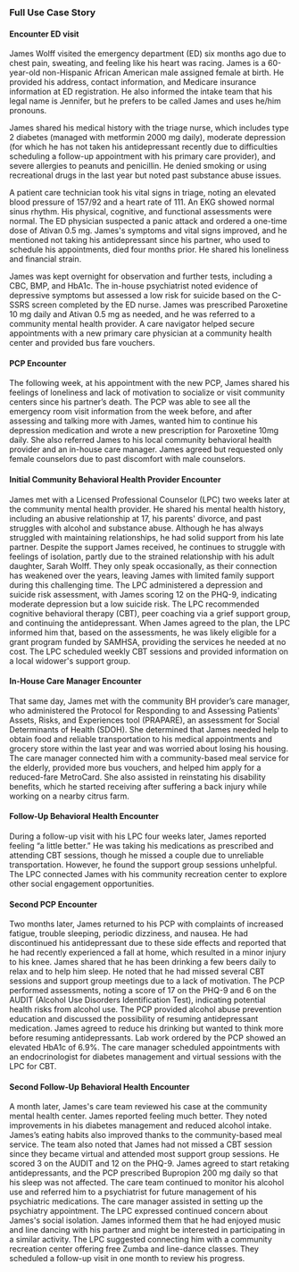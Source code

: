 ### Full Use Case Story 

#### Encounter ED visit

James Wolff visited the emergency department (ED) six months ago due to chest pain, sweating, and feeling like his heart was racing. James is a 60-year-old non-Hispanic African American male assigned female at birth. He provided his address, contact information, and Medicare insurance information at ED registration. He also informed the intake team that his legal name is Jennifer, but he prefers to be called James and uses he/him pronouns. 

James shared his medical history with the triage nurse, which includes type 2 diabetes (managed with metformin 2000 mg daily), moderate depression (for which he has not taken his antidepressant recently due to difficulties scheduling a follow-up appointment with his primary care provider), and severe allergies to peanuts and penicillin. He denied smoking or using recreational drugs in the last year but noted past substance abuse issues. 

A patient care technician took his vital signs in triage, noting an elevated blood pressure of 157/92 and a heart rate of 111. An EKG showed normal sinus rhythm. His physical, cognitive, and functional assessments were normal. The ED physician suspected a panic attack and ordered a one-time dose of Ativan 0.5 mg. James's symptoms and vital signs improved, and he mentioned not taking his antidepressant since his partner, who used to schedule his appointments, died four months prior. He shared his loneliness and financial strain. 

James was kept overnight for observation and further tests, including a CBC, BMP, and HbA1c. The in-house psychiatrist noted evidence of depressive symptoms but assessed a low risk for suicide based on the C-SSRS screen completed by the ED nurse. James was prescribed Paroxetine 10 mg daily and Ativan 0.5 mg as needed, and he was referred to a community mental health provider. A care navigator helped secure appointments with a new primary care physician at a community health center and provided bus fare vouchers. 

#### PCP Encounter

The following week, at his appointment with the new PCP, James shared his feelings of loneliness and lack of motivation to socialize or visit community centers since his partner’s death. The PCP was able to see all the emergency room visit information from the week before, and after assessing and talking more with James, wanted him to continue his depression medication and wrote a new prescription for Paroxetine 10mg daily. She also referred James to his local community behavioral health provider and an in-house care manager. James agreed but requested only female counselors due to past discomfort with male counselors. 

#### Initial Community Behavioral Health Provider Encounter

James met with a Licensed Professional Counselor (LPC) two weeks later at the community mental health provider. He shared his mental health history, including an abusive relationship at 17, his parents' divorce, and past struggles with alcohol and substance abuse. Although he has always struggled with maintaining relationships, he had solid support from his late partner. Despite the support James received, he continues to struggle with feelings of isolation, partly due to the strained relationship with his adult daughter, Sarah Wolff. They only speak occasionally, as their connection has weakened over the years, leaving James with limited family support during this challenging time. The LPC administered a depression and suicide risk assessment, with James scoring 12 on the PHQ-9, indicating moderate depression but a low suicide risk. The LPC recommended cognitive behavioral therapy (CBT), peer coaching via a grief support group, and continuing the antidepressant. When James agreed to the plan, the LPC informed him that, based on the assessments, he was likely eligible for a grant program funded by SAMHSA, providing the services he needed at no cost. The LPC scheduled weekly CBT sessions and provided information on a local widower's support group. 

#### In-House Care Manager Encounter

That same day, James met with the community BH provider’s care manager, who administered the Protocol for Responding to and Assessing Patients' Assets, Risks, and Experiences tool (PRAPARE), an assessment for Social Determinants of Health (SDOH). She determined that James needed help to obtain food and reliable transportation to his medical appointments and grocery store within the last year and was worried about losing his housing. The care manager connected him with a community-based meal service for the elderly, provided more bus vouchers, and helped him apply for a reduced-fare MetroCard. She also assisted in reinstating his disability benefits, which he started receiving after suffering a back injury while working on a nearby citrus farm. 

#### Follow-Up Behavioral Health Encounter

During a follow-up visit with his LPC four weeks later, James reported feeling “a little better.” He was taking his medications as prescribed and attending CBT sessions, though he missed a couple due to unreliable transportation. However, he found the support group sessions unhelpful. The LPC connected James with his community recreation center to explore other social engagement opportunities. 

#### Second PCP Encounter

Two months later, James returned to his PCP with complaints of increased fatigue, trouble sleeping, periodic dizziness, and nausea. He had discontinued his antidepressant due to these side effects and reported that he had recently experienced a fall at home, which resulted in a minor injury to his knee. James shared that he has been drinking a few beers daily to relax and to help him sleep. He noted that he had missed several CBT sessions and support group meetings due to a lack of motivation. The PCP performed assessments, noting a score of 17 on the PHQ-9 and 6 on the AUDIT (Alcohol Use Disorders Identification Test), indicating potential health risks from alcohol use. The PCP provided alcohol abuse prevention education and discussed the possibility of resuming antidepressant medication. James agreed to reduce his drinking but wanted to think more before resuming antidepressants. Lab work ordered by the PCP showed an elevated HbA1c of 6.9%. The care manager scheduled appointments with an endocrinologist for diabetes management and virtual sessions with the LPC for CBT. 

#### Second Follow-Up Behavioral Health Encounter

A month later, James's care team reviewed his case at the community mental health center. James reported feeling much better. They noted improvements in his diabetes management and reduced alcohol intake. James’s eating habits also improved thanks to the community-based meal service. The team also noted that James had not missed a CBT session since they became virtual and attended most support group sessions. He scored 3 on the AUDIT and 12 on the PHQ-9. James agreed to start retaking antidepressants, and the PCP prescribed Bupropion 200 mg daily so that his sleep was not affected. The care team continued to monitor his alcohol use and referred him to a psychiatrist for future management of his psychiatric medications. The care manager assisted in setting up the psychiatry appointment. The LPC expressed continued concern about James's social isolation. James informed them that he had enjoyed music and line dancing with his partner and might be interested in participating in a similar activity. The LPC suggested connecting him with a community recreation center offering free Zumba and line-dance classes. They scheduled a follow-up visit in one month to review his progress. 